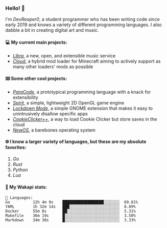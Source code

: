 ### Hello! 👋

I'm _DevReaper0_, a student programmer who has been writing code since early 2019 and knows a variety of different programming languages. I also dabble a bit in creating digital art and music.

#### 💻 My current main projects:

-   _[Libra](https://github.com/LibraMusic)_, a new, open, and extensible music service
-   _[Cloud](https://github.com/CloudLoaderMC/CloudLoader)_, a hybrid mod loader for Minecraft aiming to actively support as many other loaders' mods as possible

#### ⌨️ Some other cool projects:

-   _[ParaCode](https://github.com/ParaCodeLang/ParaCode)_, a prototypical programming language with a knack for extensibility
-   _[Spirit](https://gitlab.com/DevReaper0/SpiritEngine)_, a simple, lightweight 2D OpenGL game engine
-   _[Lockdown Mode](https://github.com/DevReaper0/GNOME-LockdownMode)_, a simple GNOME extension that makes it easy to unintrusively disallow specific apps
-   _[CookieClicker++](https://github.com/DevReaper0/CookieClickerPlusPlus)_, a way to load Cookie Clicker but store saves in the cloud
-   _[NewOS](https://github.com/DevReaper0/NewOS)_, a barebones operating system

#### 🌐 I know a larger variety of languages, but these are my absolute favorites:

1. _Go_
2. _Rust_
3. _Python_
4. _Lua_

#### 📡 My Wakapi stats:

```text
💾 Languages:
Go          12h 4m 9s    ██████████████████░░░░░░░  69.81%
YAML        1h 32m 14s   ███░░░░░░░░░░░░░░░░░░░░░░  8.89%
Docker      55m 8s       ██░░░░░░░░░░░░░░░░░░░░░░░  5.31%
Makefile    36m 19s      █░░░░░░░░░░░░░░░░░░░░░░░░  3.50%
Markdown    34m 30s      █░░░░░░░░░░░░░░░░░░░░░░░░  3.33%
```
